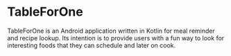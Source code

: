 # TableForOne
TableForOne is an Android application written in Kotlin for meal reminder and recipe lookup. 
Its intention is to provide users with a fun way to look for interesting foods that they can schedule and later on cook.


